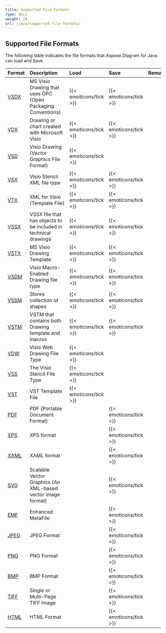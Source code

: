 ```yaml
---
title: Supported File Formats
type: docs
weight: 20
url: /java/supported-file-formats/
---
```


## **Supported File Formats**
The following table indicates the file formats that Aspose.Diagram for Java can load and Save.

|**Format**|**Description**|**Load**|**Save**|**Remarks**|
| :- | :- | :- | :- | :- |
|[VSDX](https://wiki.fileformat.com/image/vsdx/)|MS Visio Drawing that uses OPC (Open Packaging Conventions)|{{< emoticons/tick >}}|{{< emoticons/tick >}}| |
|[VDX](https://wiki.fileformat.com/image/vdx/)  |Drawing or chart created with Microsoft Visio|{{< emoticons/tick >}}|{{< emoticons/tick >}}| |
|[VSD](https://wiki.fileformat.com/image/vsd/)|Visio Drawing (Vector Graphics File Format)|{{< emoticons/tick >}}| | |
|[VSX](https://wiki.fileformat.com/image/vsx/)|Visio Stencil XML file type|{{< emoticons/tick >}}|{{< emoticons/tick >}}| |
|[VTX](https://wiki.fileformat.com/image/vtx/) |XML for Visio (Template File)|{{< emoticons/tick >}}|{{< emoticons/tick >}}| |
|[VSSX](https://wiki.fileformat.com/image/vssx/)|VSSX file that has objects to be included in technical drawings|{{< emoticons/tick >}}|{{< emoticons/tick >}}| |
|[VSTX](https://wiki.fileformat.com/image/vstx/)|MS Visio Drawing Template|{{< emoticons/tick >}}|{{< emoticons/tick >}}| |
|[VSDM](https://wiki.fileformat.com/image/vsdm/)|Visio Macro-Enabled Drawing file type|{{< emoticons/tick >}}|{{< emoticons/tick >}}| |
|[VSSM](https://wiki.fileformat.com/image/vssm/) |Stores collection of shapes|{{< emoticons/tick >}}|{{< emoticons/tick >}}| |
|[VSTM](https://wiki.fileformat.com/image/vstm/) |VSTM that contains both Drawing template and macros|{{< emoticons/tick >}}|{{< emoticons/tick >}}| |
|[VDW](https://wiki.fileformat.com/web/vdw/)|Visio Web Drawing File Type|{{< emoticons/tick >}}| | |
|[VSS](https://wiki.fileformat.com/image/vss/)|The Visio Stencil File Type|{{< emoticons/tick >}}| | |
|[VST](https://wiki.fileformat.com/image/vst/)|VST Template File|{{< emoticons/tick >}}| | |
|[PDF](https://wiki.fileformat.com/pdf/)|PDF (Portable Document Format)| |{{< emoticons/tick >}}| |
|[XPS](https://wiki.fileformat.com/page-description-language/xps/)|XPS format| |{{< emoticons/tick >}}| |
|[XAML](https://wiki.fileformat.com/web/xaml/)|XAML format| |{{< emoticons/tick >}}| |
|[SVG](https://wiki.fileformat.com/specification/page-description-language/svg/)|Scalable Vector Graphics (An XML-based vector image format)| |{{< emoticons/tick >}}| |
|[EMF](https://wiki.fileformat.com/image/emf/)|Enhanced MetaFile| |{{< emoticons/tick >}}| |
|[JPEG](https://wiki.fileformat.com/image/jpeg/)|JPEG Format| |{{< emoticons/tick >}}| |
|[PNG](https://wiki.fileformat.com/image/png/)|PNG Format| |{{< emoticons/tick >}}| |
|[BMP](https://wiki.fileformat.com/image/bmp/)|BMP Format| |{{< emoticons/tick >}}| |
|[TIFF](https://wiki.fileformat.com/image/tiff/)|Single or Multi-Page TIFF Image| |{{< emoticons/tick >}}| |
|[HTML](https://wiki.fileformat.com/web/html/)|HTML Format| |{{< emoticons/tick >}}| |

